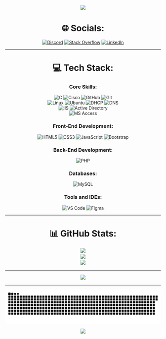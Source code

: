 <p align="center">
  <img src="https://capsule-render.vercel.app/api?type=waving&color=E34F26&height=200&section=header&text=Hadoui%20Abdelkebir&fontSize=80&fontAlignY=35&animation=twinkling&fontColor=ffffff"/> 
</p>

<div align="center">

# 🌐 Socials:
[![Discord](https://img.shields.io/badge/Discord-%237289DA.svg?logo=discord&logoColor=white&style=for-the-badge)](https://discord.gg/8W27YhF9bj)
[![Stack Overflow](https://img.shields.io/badge/-Stackoverflow-FE7A16?logo=stack-overflow&logoColor=white&style=for-the-badge)](https://stackoverflow.com/users/27531705)
[![LinkedIn](https://img.shields.io/badge/LinkedIn-%230077B5.svg?style=for-the-badge&logo=linkedin&logoColor=white)](https://www.linkedin.com/in/abdelkbeir-hadoui/)

---

# 💻 Tech Stack:

### Core Skills:
![C](https://img.shields.io/badge/c-%2300599C.svg?style=for-the-badge&logo=c&logoColor=white) ![Cisco](https://img.shields.io/badge/cisco-%23049fd9.svg?style=for-the-badge&logo=cisco&logoColor=black) ![GitHub](https://img.shields.io/badge/github-%23121011.svg?style=for-the-badge&logo=github&logoColor=white) ![Git](https://img.shields.io/badge/git-%23F05033.svg?style=for-the-badge&logo=git&logoColor=white)  
![Linux](https://img.shields.io/badge/Linux-%23FCC624.svg?style=for-the-badge&logo=linux&logoColor=black) ![Ubuntu](https://img.shields.io/badge/Ubuntu-%23E95420.svg?style=for-the-badge&logo=ubuntu&logoColor=white) ![DHCP](https://img.shields.io/badge/DHCP-%23121011.svg?style=for-the-badge&logoColor=white) ![DNS](https://img.shields.io/badge/DNS-%23121011.svg?style=for-the-badge&logoColor=white)  
![IIS](https://img.shields.io/badge/IIS-%230081CB.svg?style=for-the-badge&logo=windows&logoColor=white) ![Active Directory](https://img.shields.io/badge/Active%20Directory-%230081CB.svg?style=for-the-badge&logo=microsoft&logoColor=white)  
![MS Access](https://img.shields.io/badge/MS%20Access-%23A4373A.svg?style=for-the-badge&logo=microsoft-access&logoColor=white)  

### Front-End Development:
![HTML5](https://img.shields.io/badge/html5-%23E34F26.svg?style=for-the-badge&logo=html5&logoColor=white) ![CSS3](https://img.shields.io/badge/css3-%231572B6.svg?style=for-the-badge&logo=css3&logoColor=white) ![JavaScript](https://img.shields.io/badge/javascript-%23323330.svg?style=for-the-badge&logo=javascript&logoColor=%23F7DF1E) ![Bootstrap](https://img.shields.io/badge/bootstrap-%23563D7C.svg?style=for-the-badge&logo=bootstrap&logoColor=white)  

### Back-End Development:
![PHP](https://img.shields.io/badge/php-%23777BB4.svg?style=for-the-badge&logo=php&logoColor=white)

### Databases:
![MySQL](https://img.shields.io/badge/mysql-%2300f.svg?style=for-the-badge&logo=mysql&logoColor=white) 

### Tools and IDEs:
![VS Code](https://img.shields.io/badge/Visual_Studio_Code-%23007ACC.svg?style=for-the-badge&logo=visual-studio-code&logoColor=white) ![Figma](https://img.shields.io/badge/figma-%23F24E1E.svg?style=for-the-badge&logo=figma&logoColor=white)  


---

# 📊 GitHub Stats:
<div align="center">
  <img src="https://github-readme-stats.vercel.app/api?username=Black0list&theme=radical&hide_border=false&include_all_commits=false&count_private=false" />
  <br/>
  <img src="https://github-readme-streak-stats.herokuapp.com/?user=Black0list&theme=radical&hide_border=false" />
  <br/>
  <img src="https://github-readme-stats.vercel.app/api/top-langs/?username=Black0list&theme=radical&hide_border=false&include_all_commits=false&count_private=false&layout=compact" />
</div>

---
[![](https://visitcount.itsvg.in/api?id=Black0list&icon=0&color=2)](https://visitcount.itsvg.in)

---

<div align="center">
  
  <img src="https://raw.githubusercontent.com/ImJustNon/ImJustNon/output/snake.svg" alt="Snake animation" />
  
</div>
<p align="center">
  <img src="https://capsule-render.vercel.app/api?type=waving&color=E34F26&height=200&section=footer&text=&fontSize=80&fontAlignY=35&animation=twinkling&fontColor=ffffff"/> 
</p>

</div>
